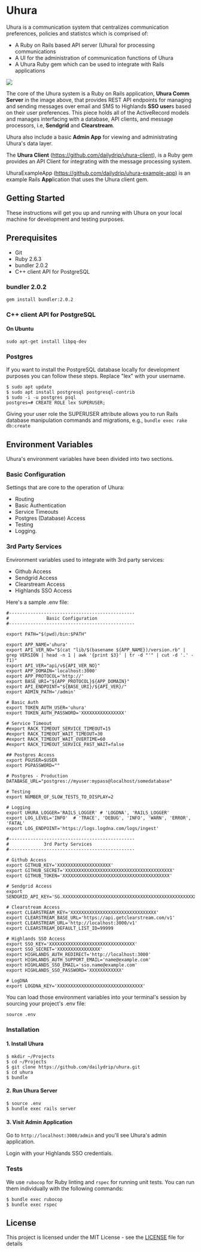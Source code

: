 # Uhura

Uhura is a communication system that centralizes communication preferences, policies and statistcs which is comprised of:

* A Ruby on Rails based API server (Uhura) for processing communications
* A UI for the administration of communication functions of Uhura
* A Uhura Ruby gem which can be used to integrate with Rails applications

![](docs/UhuraSystemArchitecture_20190501c.gif)

The core of the Uhura system is a Ruby on Rails application, **Uhura Comm Server** in the image above, that provides REST API endpoints for managing and sending messages over email and SMS to Highlands **SSO user**s based on their user preferences. This piece holds all of the ActiveRecord models and manages interfacing with a database, API clients, and message processors, i.e, **Sendgrid** and **Clearstream**. 

Uhura also include a basic **Admin App** for viewing and administrating Uhura's data layer.

The **Uhura Client** (https://github.com/dailydrip/uhura-client), is a Ruby gem provides an API Client for integrating with the message processing system. 

UhuraExampleApp (https://github.com/dailydrip/uhura-example-app) is an example Rails **App**lication that uses the Uhura client gem.


## Getting Started

These instructions will get you up and running with Uhura on your local machine for development and testing purposes. 

## Prerequisites

- Git
- Ruby 2.6.3
- bundler 2.0.2
- C++ client API for PostgreSQL

### bundler 2.0.2
``` 
gem install bundler:2.0.2
```

### C++ client API for PostgreSQL
#### On Ubuntu
```
sudo apt-get install libpq-dev
```

### Postgres
If you want to install the PostgreSQL database locally for development purposes you can follow these steps. Replace "lex" with your username.
``` 
$ sudo apt update
$ sudo apt install postgresql postgresql-contrib
$ sudo -i -u postgres psql
postgres=# CREATE ROLE lex SUPERUSER;
```

Giving your user role the SUPERUSER attribute allows you to run Rails database manipulation commands and migrations, e.g., `bundle exec rake db:create`

## Environment Variables

Uhura's environment variables have been divided into two sections.

### Basic Configuration 

Settings that are core to the operation of Uhura: 

- Routing
- Basic Authentication
- Service Timeouts
- Postgres (Database) Access
- Testing
- Logging.

### 3rd Party Services

Environment variables used to integrate with 3rd party services:

- Github Access
- Sendgrid Access
- Clearstream Access
- Highlands SSO Access



Here's a sample .env file:
```
#-----------------------------------------------
#              Basic Configuration
#-----------------------------------------------

export PATH="$(pwd)/bin:$PATH"

export APP_NAME='uhura'
export API_VER_NO="$(cat "lib/$(basename ${APP_NAME})/version.rb" | grep VERSION | head -n 1 | awk '{print $3}' | tr -d "'" | cut -d '.' -f1)"
export API_VER="api/v${API_VER_NO}"
export APP_DOMAIN='localhost:3000'
export APP_PROTOCOL='http://'
export BASE_URI="${APP_PROTOCOL}${APP_DOMAIN}"
export API_ENDPOINT="${BASE_URI}/${API_VER}/"
export ADMIN_PATH='/admin'

# Basic Auth
export TOKEN_AUTH_USER='uhura'
export TOKEN_AUTH_PASSWORD='XXXXXXXXXXXXXXXX'

# Service Timeout
#export RACK_TIMEOUT_SERVICE_TIMEOUT=15
#export RACK_TIMEOUT_WAIT_TIMEOUT=30
#export RACK_TIMEOUT_WAIT_OVERTIME=60
#export RACK_TIMEOUT_SERVICE_PAST_WAIT=false

## Postgres Access
export PGUSER=$USER
export PGPASSWORD=""

# Postgres - Production
DATABASE_URL="postgres://myuser:mypass@localhost/somedatabase"

# Testing
export NUMBER_OF_SLOW_TESTS_TO_DISPLAY=2

# Logging
export UHURA_LOGGER='RAILS_LOGGER' # 'LOGDNA', 'RAILS_LOGGER'
export LOG_LEVEL='INFO'  # 'TRACE', 'DEBUG', 'INFO', 'WARN', 'ERROR', 'FATAL'
export LOG_ENDPOINT='https://logs.logdna.com/logs/ingest'

#-----------------------------------------------
#             3rd Party Services
#-----------------------------------------------

# Github Access
export GITHUB_KEY='XXXXXXXXXXXXXXXXXXXX'
export GITHUB_SECRET='XXXXXXXXXXXXXXXXXXXXXXXXXXXXXXXXXXXXXXXX'
export GITHUB_TOKEN='XXXXXXXXXXXXXXXXXXXXXXXXXXXXXXXXXXXXXXXX'

# Sendgrid Access
export SENDGRID_API_KEY='SG.XXXXXXXXXXXXXXXXXXXXXXXXXXXXXXXXXXXXXXXXXXXXXXXXXXXXXXXXXXXXXXXXXX'

# Clearstream Access
export CLEARSTREAM_KEY='XXXXXXXXXXXXXXXXXXXXXXXXXXXXXXXX'
export CLEARSTREAM_BASE_URL='https://api.getclearstream.com/v1'
export CLEARSTREAM_URL='http://localhost:3000/v1'
export CLEARSTREAM_DEFAULT_LIST_ID=99999

# Highlands SSO Access
export SSO_KEY='XXXXXXXXXXXXXXXXXXXXXXXXXXXXXXXX'
export SSO_SECRET='XXXXXXXXXXXXXXXX'
export HIGHLANDS_AUTH_REDIRECT='http://localhost:3000'
export HIGHLANDS_AUTH_SUPPORT_EMAIL='name@example.com'
export HIGHLANDS_SSO_EMAIL='sso.name@example.com'
export HIGHLANDS_SSO_PASSWORD='XXXXXXXXXXXX'

# LogDNA
export LOGDNA_KEY='XXXXXXXXXXXXXXXXXXXXXXXXXXXXXXXX'

```

You can load those environment variables into your terminal's session by sourcing your project's .env file:
```
source .env
```

### Installation

#### 1. Install Uhura 
```
$ mkdir ~/Projects
$ cd ~/Projects
$ git clone https://github.com/dailydrip/uhura.git
$ cd uhura
$ bundle
```

#### 2. Run Uhura Server
```
$ source .env
$ bundle exec rails server
```

#### 3. Visit Admin Application

Go to `http://localhost:3000/admin` and you'll see Uhura's admin application.  

Login with your Highlands SSO credentials.


### Tests

We use `rubocop` for Ruby linting and `rspec` for running unit tests. You can run them individually with the following commands:
```
$ bundle exec rubocop
$ bundle exec rspec
```

## License

This project is licensed under the MIT License - see the [LICENSE](LICENSE) file for details